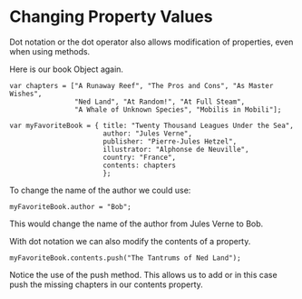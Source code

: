 # Changing Property Values

Dot notation or the dot operator also allows modification of properties, even when using methods.

Here is our book Object again.

```text
var chapters = ["A Runaway Reef", "The Pros and Cons", "As Master Wishes",
                "Ned Land", "At Random!", "At Full Steam",
                "A Whale of Unknown Species", "Mobilis in Mobili"];

var myFavoriteBook = { title: "Twenty Thousand Leagues Under the Sea",
                       author: "Jules Verne",
                       publisher: "Pierre-Jules Hetzel",
                       illustrator: "Alphonse de Neuville",
                       country: "France",
                       contents: chapters
                       };
```

To change the name of the author we could use:

`myFavoriteBook.author = "Bob";`

This would change the name of the author from Jules Verne to Bob.

With dot notation we can also modify the contents of a property.

`myFavoriteBook.contents.push("The Tantrums of Ned Land");`

Notice the use of the push method. This allows us to add or in this case push the missing chapters in our contents property.

